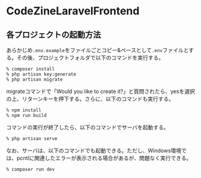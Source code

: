# CodeZineLaravelFrontend

## 各プロジェクトの起動方法
あらかじめ`.env.example`をファイルごとコピー&ペースとして`.env`ファイルとする。その後、プロジェクトフォルダで以下のコマンドを実行する。
```
% composer install
% php artisan key:generate
% php artisan migrate
```
migrateコマンドで「Would you like to create it?」と質問されたら、yesを選択の上、リターンキーを押下する。さらに、以下のコマンドも実行する。
```
% npm install
% npm run build
```

コマンドの実行が終了したら、以下のコマンドでサーバを起動する。
```
% php artisan serve
```
なお、サーバは、以下のコマンドでも起動できる。ただし、Windows環境では、pcntlに関連したエラーが表示される場合があるが、問題なく実行できる。
```
% composer run dev
```
